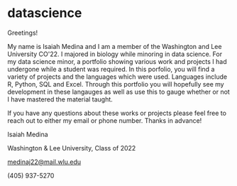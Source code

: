 # datascience
Greetings!

My name is Isaiah Medina and I am a member of the Washington and Lee University CO'22. I majored in biology while minoring in data science. For my data science minor, a portfolio showing various work and projects I had undergone while a student was required. In this porfolio, you will find a variety of projects and the languages which were used. Languages include R, Python, SQL and Excel. Through this portfolio you will hopefully see my development in these langauges as well as use this to gauge whether or not I have mastered the material taught.

If you have any questions about these works or projects please feel free to reach out to either my email or phone number. Thanks in advance!

Isaiah Medina

Washington & Lee University, Class of 2022

medinaj22@mail.wlu.edu

(405) 937-5270
